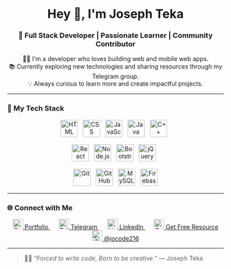 <h1 align="center">Hey 👋, I'm Joseph Teka</h1>
<h3 align="center">🚀 Full Stack Developer | Passionate Learner | Community Contributor</h3>

<p align="center">
  👨‍💻 I'm a developer who loves building web and mobile web apps.<br>
  📚 Currently exploring new technologies and sharing resources through my Telegram group.<br>
  💡 Always curious to learn more and create impactful projects.
</p>

---

### 🧠 My Tech Stack

<p align="center">
  <!-- Languages -->
  <img src="https://cdn.jsdelivr.net/gh/devicons/devicon/icons/html5/html5-original.svg" title="HTML5" alt="HTML" width="40" height="40"/>&nbsp;&nbsp;
  <img src="https://cdn.jsdelivr.net/gh/devicons/devicon/icons/css3/css3-original.svg" title="CSS3" alt="CSS" width="40" height="40"/>&nbsp;&nbsp;
  <img src="https://cdn.jsdelivr.net/gh/devicons/devicon/icons/javascript/javascript-original.svg" title="JavaScript" alt="JavaScript" width="40" height="40"/>&nbsp;&nbsp;
  <img src="https://cdn.jsdelivr.net/gh/devicons/devicon/icons/java/java-original.svg" title="Java" alt="Java" width="40" height="40"/>&nbsp;&nbsp;
  <img src="https://cdn.jsdelivr.net/gh/devicons/devicon/icons/cplusplus/cplusplus-original.svg" title="C++" alt="C++" width="40" height="40"/>&nbsp;&nbsp;
</p>
<p align="center">
  <!-- Frameworks -->
  <img src="https://cdn.jsdelivr.net/gh/devicons/devicon/icons/react/react-original.svg" title="React" alt="React" width="40" height="40"/>&nbsp;&nbsp;
  <img src="https://cdn.jsdelivr.net/gh/devicons/devicon/icons/nodejs/nodejs-original.svg" title="Node.js" alt="Node.js" width="40" height="40"/>&nbsp;&nbsp;
  <img src="https://cdn.jsdelivr.net/gh/devicons/devicon/icons/bootstrap/bootstrap-original.svg" title="Bootstrap" alt="Bootstrap" width="40" height="40"/>&nbsp;&nbsp;
  <img src="https://cdn.jsdelivr.net/gh/devicons/devicon/icons/jquery/jquery-original.svg" title="jQuery" alt="jQuery" width="40" height="40"/>&nbsp;&nbsp;
</p>
<p align="center">
  <!-- Tools & DB -->
  <img src="https://cdn.jsdelivr.net/gh/devicons/devicon/icons/git/git-original.svg" title="Git" alt="Git" width="40" height="40"/>&nbsp;&nbsp;
  <img src="https://cdn.jsdelivr.net/gh/devicons/devicon/icons/github/github-original.svg" title="GitHub" alt="GitHub" width="40" height="40"/>&nbsp;&nbsp;
  <img src="https://cdn.jsdelivr.net/gh/devicons/devicon/icons/mysql/mysql-original.svg" title="MySQL" alt="MySQL" width="40" height="40"/>&nbsp;&nbsp;
  <img src="https://cdn.jsdelivr.net/gh/devicons/devicon/icons/firebase/firebase-plain.svg" title="Firebase" alt="Firebase" width="40" height="40"/>
</p>

---


### 🌐 Connect with Me

<p align="center">
  <a href="https://josteka.netlify.app/" target="_blank" style="margin: 0 10px;">
    <img src="https://cdn.jsdelivr.net/gh/devicons/devicon/icons/google/google-original.svg" alt="Portfolio" width="24" height="24" /> Portfolio
  </a>
  <a href="https://t.me/josephteka" target="_blank" style="margin: 0 10px;">
    <img src="https://cdn.jsdelivr.net/gh/simple-icons/simple-icons/icons/telegram.svg" alt="Telegram" width="24" height="24" /> Telegram
  </a>
  <a href="https://www.linkedin.com/in/joseph-teka-271661309" target="_blank" style="margin: 0 10px;">
    <img src="https://cdn.jsdelivr.net/gh/devicons/devicon/icons/linkedin/linkedin-original.svg" alt="LinkedIn" width="24" height="24" /> LinkedIn
  </a>
  <a href="https://t.me/codesprin" target="_blank" style="margin: 0 10px;">
    <img src="https://cdn.jsdelivr.net/gh/simple-icons/simple-icons/icons/telegram.svg" alt="CodeSPrin" width="24" height="24" /> Get Free Resource
  </a>
  <a href="https://www.tiktok.com/@jocode216" target="_blank" style="margin: 0 10px;">
    <img src="https://cdn.jsdelivr.net/gh/simple-icons/simple-icons/icons/tiktok.svg" alt="TikTok" width="24" height="24" /> @jocode216
  </a>
</p>


---

> 🧑‍💻 _“Forced to write code, Born to be creative.”_ — Joseph Teka
